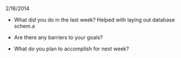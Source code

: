 2/16/2014

- What did you do in the last week?
Helped with laying out database schem.a

- Are there any barriers to your goals?
    

- What do you plan to accomplish for next week?
    
